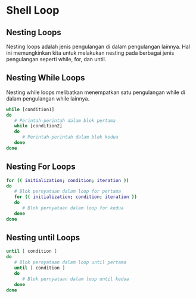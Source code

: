 # Shell Loop

## Nesting Loops
Nesting loops adalah jenis pengulangan di dalam pengulangan lainnya. Hal ini memungkinkan kita untuk melakukan nesting pada berbagai jenis pengulangan seperti while, for, dan until.

## Nesting While Loops
Nesting while loops melibatkan menempatkan satu pengulangan while di dalam pengulangan while lainnya.

```sh
while [condition1]
do
   # Perintah-perintah dalam blok pertama
   while [condition2]
   do
      # Perintah-perintah dalam blok kedua
   done
done
```

## Nesting For Loops
```sh
for (( initialization; condition; iteration ))
do
   # Blok pernyataan dalam loop for pertama
   for (( initialization; condition; iteration ))
   do
      # Blok pernyataan dalam loop for kedua
   done
done
```

## Nesting until Loops
```sh
until [ condition ]
do
   # Blok pernyataan dalam loop until pertama
   until [ condition ]
   do
      # Blok pernyataan dalam loop until kedua
   done
done
```